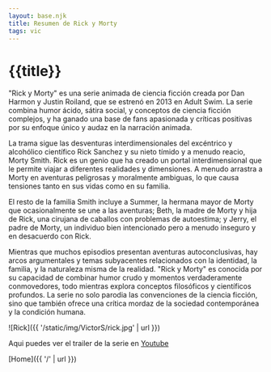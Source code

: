 ```yaml
---
layout: base.njk
title: Resumen de Rick y Morty
tags: vic
---
```


# {{title}}

"Rick y Morty" es una serie animada de ciencia ficción creada por Dan Harmon y Justin Roiland, que se estrenó en 2013 en Adult Swim. La serie combina humor ácido, sátira social, y conceptos de ciencia ficción complejos, y ha ganado una base de fans apasionada y críticas positivas por su enfoque único y audaz en la narración animada.

La trama sigue las desventuras interdimensionales del excéntrico y alcohólico científico Rick Sanchez y su nieto tímido y a menudo reacio, Morty Smith. Rick es un genio que ha creado un portal interdimensional que le permite viajar a diferentes realidades y dimensiones. A menudo arrastra a Morty en aventuras peligrosas y moralmente ambiguas, lo que causa tensiones tanto en sus vidas como en su familia.

El resto de la familia Smith incluye a Summer, la hermana mayor de Morty que ocasionalmente se une a las aventuras; Beth, la madre de Morty y hija de Rick, una cirujana de caballos con problemas de autoestima; y Jerry, el padre de Morty, un individuo bien intencionado pero a menudo inseguro y en desacuerdo con Rick.

Mientras que muchos episodios presentan aventuras autoconclusivas, hay arcos argumentales y temas subyacentes relacionados con la identidad, la familia, y la naturaleza misma de la realidad. "Rick y Morty" es conocida por su capacidad de combinar humor crudo y momentos verdaderamente conmovedores, todo mientras explora conceptos filosóficos y científicos profundos. La serie no solo parodia las convenciones de la ciencia ficción, sino que también ofrece una crítica mordaz de la sociedad contemporánea y la condición humana.

![Rick]({{ '/static/img/VictorS/rick.jpg' | url }})

Aqui puedes ver el trailer de la serie en [Youtube](https://youtu.be/BKYJ5AIOU9I?si=iDdxDwHRXVrX_nCj) 

[Home]({{ '/' | url }})